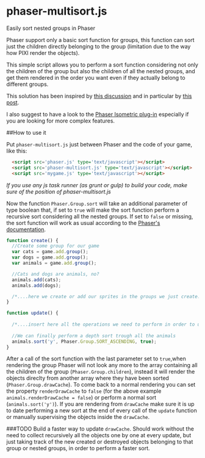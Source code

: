 # phaser-multisort.js
Easily sort nested groups in Phaser

Phaser support only a basic sort function for groups, this function can sort just the children directly belonging to the group (limitation due to the way how PIXI render the objects). 

This simple script allows you to perform a sort function considering not only the children of the group but also the children of all the nested groups, and get them rendered in the order you want even if they actually belong to different groups.

This solution has been inspired by [this discussion](http://www.html5gamedevs.com/topic/3085-depth-sort-multiple-groups) and in particular by [this post](www.html5gamedevs.com/topic/3085-depth-sort-multiple-groups/#post_id_34989).

I also suggest to have a look to the [Phaser Isometric plug-in](http://rotates.org/phaser/iso/) especially if you are looking for more complex features.

##How to use it

Put `phaser-multisort.js` just between Phaser and the code of your game, like this:
```html
  <script src='phaser.js' type='text/javascript'></script>
  <script src='phaser-multisort.js' type='text/javascript'></script>
  <script src='mygame.js' type='text/javascript'></script>
```
*If you use any js task runner (as grunt or gulp) to build your code, make sure of the position of phaser-multisort.js*

Now the function `Phaser.Group.sort` will take an additional parameter of type boolean that, if set to `true` will make the sort function perform a recursive sort considering all the nested groups.
If set to `false` or missing, the sort function will work as usual according to the [Phaser's documentation](https://phaser.io/docs/2.3.0/Phaser.Group.html#sort).

```javascript
function create() {
  //Create some group for our game
  var cats = game.add.group();
  var dogs = game.add.group();
  var animals = game.add.group();

  //Cats and dogs are animals, no?
  animals.add(cats);
  animals.add(dogs);

  /*....here we create or add our sprites in the groups we just create...*/
}

function update() {
  
  /*....insert here all the operations we need to perform in order to update the game...*/
  
  //We can finally perform a depth sort trough all the animals
  animals.sort('y', Phaser.Group.SORT_ASCENDING, true);
}
```

After a call of the sort function with the last parameter set to `true`,when rendering the group Phaser will not look any more to the array containing all the children of the group (`Phaser.Group.children`), instead it will render the objects direclty from another array where they have been sorted (`Phaser.Group.drawCache`).
To come back to a normal rendering you can set the property `renderDrawCache` to `false` (for the above example `animals.renderDrawCache = false`) or perform a normal sort (`animals.sort('y')`).
If you are rendering from `drawCache` make sure it is up to date performing a new sort at the end of every call of the `update` function or manually supervising the objects inside the `drawCache`.


###TODO
Build a faster way to update `drawCache`. Should work without the need to collect recursively all the objects one by one at every update, but just taking track of the new created or destroyed objects belonging to that group or nested groups, in order to perform a faster sort.


